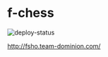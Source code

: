 # f-chess 
![deploy-status](https://circleci.com/gh/team-dominion/f-chess.svg?style=shield&circle-token=dad7446b795f08341dd3fcdec2f22479e97059a2) 

http://fsho.team-dominion.com/
 
